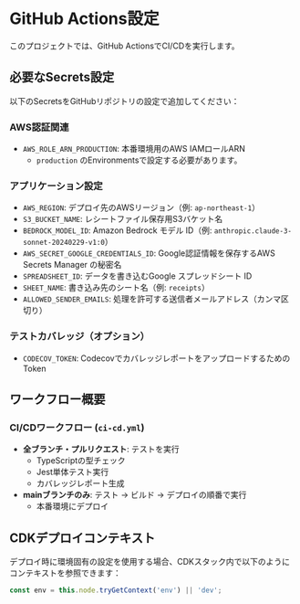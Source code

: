 # GitHub Actions設定

このプロジェクトでは、GitHub ActionsでCI/CDを実行します。

## 必要なSecrets設定

以下のSecretsをGitHubリポジトリの設定で追加してください：

### AWS認証関連
- `AWS_ROLE_ARN_PRODUCTION`: 本番環境用のAWS IAMロールARN
  - `production` のEnvironmentsで設定する必要があります。

### アプリケーション設定
- `AWS_REGION`: デプロイ先のAWSリージョン（例: `ap-northeast-1`）
- `S3_BUCKET_NAME`: レシートファイル保存用S3バケット名
- `BEDROCK_MODEL_ID`: Amazon Bedrock モデル ID（例: `anthropic.claude-3-sonnet-20240229-v1:0`）
- `AWS_SECRET_GOOGLE_CREDENTIALS_ID`: Google認証情報を保存するAWS Secrets Manager の秘密名
- `SPREADSHEET_ID`: データを書き込むGoogle スプレッドシート ID
- `SHEET_NAME`: 書き込み先のシート名（例: `receipts`）
- `ALLOWED_SENDER_EMAILS`: 処理を許可する送信者メールアドレス（カンマ区切り）

### テストカバレッジ（オプション）
- `CODECOV_TOKEN`: CodecovでカバレッジレポートをアップロードするためのToken

## ワークフロー概要

### CI/CDワークフロー (`ci-cd.yml`)
- **全ブランチ・プルリクエスト**: テストを実行
  - TypeScriptの型チェック
  - Jest単体テスト実行
  - カバレッジレポート生成
- **mainブランチのみ**: テスト → ビルド → デプロイの順番で実行
  - 本番環境にデプロイ

## CDKデプロイコンテキスト

デプロイ時に環境固有の設定を使用する場合、CDKスタック内で以下のようにコンテキストを参照できます：

```typescript
const env = this.node.tryGetContext('env') || 'dev';
``` 
